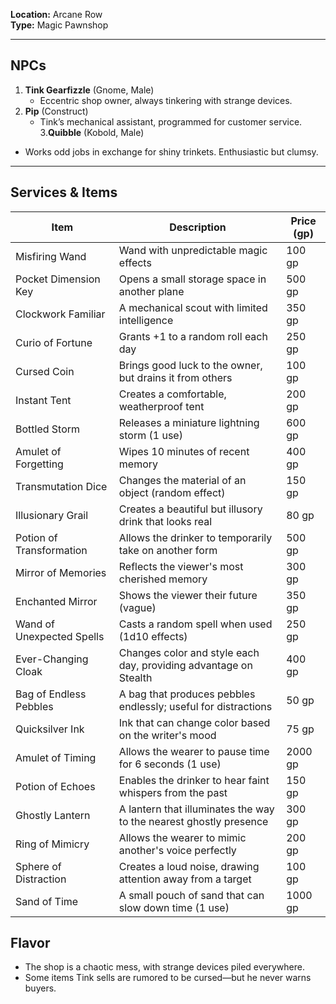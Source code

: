 **Location:** Arcane Row  
**Type:** Magic Pawnshop

---

## NPCs

1. **Tink Gearfizzle** (Gnome, Male)
    - Eccentric shop owner, always tinkering with strange devices.
2. **Pip** (Construct)
    - Tink’s mechanical assistant, programmed for customer service.
3.**Quibble** (Kobold, Male)
- Works odd jobs in exchange for shiny trinkets. Enthusiastic but clumsy.
---

## Services & Items

| Item                      | Description                                                        | Price (gp) |
| ------------------------- | ------------------------------------------------------------------ | ---------- |
| Misfiring Wand            | Wand with unpredictable magic effects                              | 100 gp     |
| Pocket Dimension Key      | Opens a small storage space in another plane                       | 500 gp     |
| Clockwork Familiar        | A mechanical scout with limited intelligence                       | 350 gp     |
| Curio of Fortune          | Grants +1 to a random roll each day                                | 250 gp     |
| Cursed Coin               | Brings good luck to the owner, but drains it from others           | 100 gp     |
| Instant Tent              | Creates a comfortable, weatherproof tent                           | 200 gp     |
| Bottled Storm             | Releases a miniature lightning storm (1 use)                       | 600 gp     |
| Amulet of Forgetting      | Wipes 10 minutes of recent memory                                  | 400 gp     |
| Transmutation Dice        | Changes the material of an object (random effect)                  | 150 gp     |
| Illusionary Grail         | Creates a beautiful but illusory drink that looks real             | 80 gp      |
| Potion of Transformation  | Allows the drinker to temporarily take on another form             | 500 gp     |
| Mirror of Memories        | Reflects the viewer's most cherished memory                        | 300 gp     |
| Enchanted Mirror          | Shows the viewer their future (vague)                              | 350 gp     |
| Wand of Unexpected Spells | Casts a random spell when used (1d10 effects)                      | 250 gp     |
| Ever-Changing Cloak       | Changes color and style each day, providing advantage on Stealth   | 400 gp     |
| Bag of Endless Pebbles    | A bag that produces pebbles endlessly; useful for distractions     | 50 gp      |
| Quicksilver Ink           | Ink that can change color based on the writer's mood               | 75 gp      |
| Amulet of Timing          | Allows the wearer to pause time for 6 seconds (1 use)              | 2000 gp    |
| Potion of Echoes          | Enables the drinker to hear faint whispers from the past           | 150 gp     |
| Ghostly Lantern           | A lantern that illuminates the way to the nearest ghostly presence | 300 gp     |
| Ring of Mimicry           | Allows the wearer to mimic another's voice perfectly               | 200 gp     |
| Sphere of Distraction     | Creates a loud noise, drawing attention away from a target         | 100 gp     |
| Sand of Time              | A small pouch of sand that can slow down time (1 use)              | 1000 gp    |

## Flavor

- The shop is a chaotic mess, with strange devices piled everywhere.
- Some items Tink sells are rumored to be cursed—but he never warns buyers.